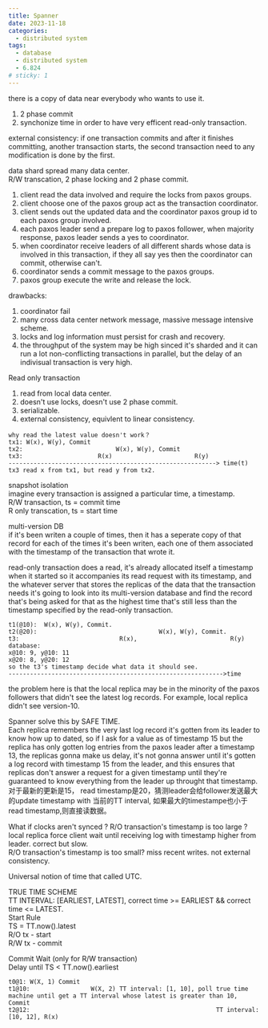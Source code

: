 ```yaml
---
title: Spanner
date: 2023-11-18
categories:
  - distributed system
tags:
  - database
  - distributed system
  - 6.824
# sticky: 1
---
```

there is a copy of data near everybody who wants to use it.  

1. 2 phase commit
2. synchonize time in order to have very efficent read-only transaction.  

external consistency: if one transaction commits and after it finishes committing, another transaction starts, the second transaction need to any modification is done by the first.

data shard spread many data center.   
R/W transcation, 2 phase locking and 2 phase commit.
1. client read the data involved and require the locks from paxos groups.
2. client choose one of the paxos group act as the transaction coordinator.  
3. client sends out the updated data and the coordinator paxos group id to each paxos group involved.
4. each paxos leader send a prepare log to paxos follower, when majority response, paxos leader sends a yes to coordinator.
5. when coordinator receive leaders of all different shards whose data is involved in this transaction, if they all say yes then the coordinator can commit, otherwise can't.
6. coordinator sends a commit message to the paxos groups.
7. paxos group execute the write and release the lock.

drawbacks:  
1. coordinator fail
2. many cross data center network message, massive message intensive scheme.
3. locks and log information must persist for crash and recovery.
4. the throughput of the system may be high sinced it's sharded and it can run a lot non-conflicting transactions in parallel, but the delay of an indivisual transaction is very high.

Read only transaction  
1. read from local data center.
2. doesn't use locks, doesn't use 2 phase commit.
3. serializable.
4. external consistency, equivlent to linear consistency.

```
why read the latest value doesn't work？
tx1: W(x), W(y), Commit
tx2:                          W(x), W(y), Commit
tx3:                     R(x)                       R(y)
----------------------------------------------------------> time(t)
tx3 read x from tx1, but read y from tx2.
```

snapshot isolation  
imagine every transaction is assigned a particular time, a timestamp.  
R/W transaction, ts = commit time    
R only transcation, ts = start time  

multi-version DB  
if it's been writen a couple of times, then it has a seperate copy of that record for each of the times it's been writen, each one of them associated with the timestamp of the transaction that wrote it.  

read-only transaction does a read, it's already allocated itself a timestamp when it started so it accompanies its read request with its timestamp, and the whatever server that stores the replicas of the data that the transaction needs it's going to look into its multi-version database and find the record that's being asked for that as the highest time that's still less than the timestamp specified by the read-only transaction.  

```
t1(@10):  W(x), W(y), Commit.
t2(@20):                                  W(x), W(y), Commit.
t3:                            R(x),                          R(y)
database: 
x@10: 9, y@10: 11
x@20: 8, y@20: 12
so the t3's timestamp decide what data it should see.
------------------------------------------------------------>time
```
the problem here is that the local replica may be in the minority of the paxos followers that didn't see the latest log records. For example, local replica didn't see version-10.   

Spanner solve this by SAFE TIME.  
Each replica remembers the very last log record it's gotten from its leader to know how up to dated, so if I ask for a value as of timestamp 15 but the replica has only gotten log entries from the paxos leader after a timestamp 13, the replicas gonna make us delay, it's not gonna answer until it's gotten a log record with timestamp 15 from the leader, and this ensures that replicas don't answer a request for a given timestamp until they're guaranteed to know everything from the leader up throught that timestamp.  
对于最新的更新是15， read timestamp是20，猜测leader会给follower发送最大的update timestamp with 当前的TT interval, 如果最大的timestampe也小于read timestamp,则直接读数据。

What if clocks aren't synced ?
R/O transaction's timestamp is too large ? local replica force client wait until receiving log with timestamp higher from leader. correct but slow.    
R/O transaction's timestamp is too small? miss recent writes. not external consistency.  

Universal notion of time that called UTC.  


TRUE TIME SCHEME  
TT INTERVAL: [EARLIEST, LATEST], correct time >= EARLIEST && correct time <= LATEST.  
Start Rule  
TS = TT.now().latest  
R/O tx - start  
R/W tx - commit 

Commit Wait  (only for R/W transaction)  
Delay until TS < TT.now().earliest  

```
t0@1: W(X, 1) Commit
t1@10:                 W(X, 2) TT interval: [1, 10], poll true time machine until get a TT interval whose latest is greater than 10, Commit
t2@12:                                                    TT interval: [10, 12], R(x)
```

